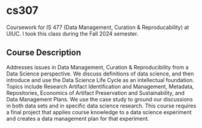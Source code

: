 # cs307
Coursework for IS 477 (Data Management, Curation & Reproducability) at UIUC. I took this class during the Fall 2024 semester.

## Course Description
Addresses issues in Data Management, Curation & Reproducibility from a Data Science perspective. We discuss definitions of data science, and then introduce and use the Data Science Life Cycle as an intellectual foundation. Topics include Research Artifact Identification and Management, Metadata, Repositories, Economics of Artifact Preservation and Sustainability, and Data Management Plans. We use the case study to ground our discussions in both data sets and in specific data science research. This course requires a final project that applies course knowledge to a data science experiment and creates a data management plan for that experiment.
